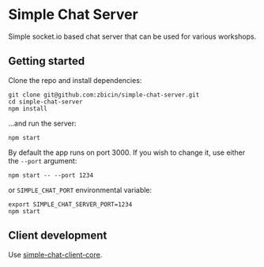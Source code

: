 # Simple Chat Server

Simple socket.io based chat server that can be used for various workshops.

## Getting started

Clone the repo and install dependencies:
```
git clone git@github.com:zbicin/simple-chat-server.git
cd simple-chat-server
npm install
```

...and run the server:
```
npm start
```

By default the app runs on port 3000. If you wish to change it, use either the `--port` argument: 

```
npm start -- --port 1234
```

or `SIMPLE_CHAT_PORT` environmental variable:

```
export SIMPLE_CHAT_SERVER_PORT=1234
npm start
```

## Client development

Use [simple-chat-client-core](https://github.com/zbicin/simple-chat-client-core).